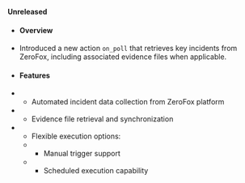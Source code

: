 **Unreleased**
* #### Overview
* Introduced a new action `on_poll` that retrieves key incidents from ZeroFox, including associated evidence files when applicable.
* #### Features
* - Automated incident data collection from ZeroFox platform
* - Evidence file retrieval and synchronization
* - Flexible execution options:
  * - Manual trigger support
  * - Scheduled execution capability
